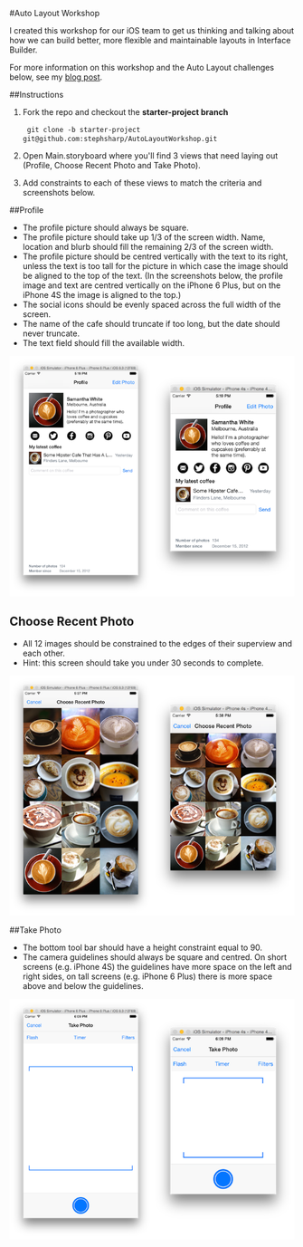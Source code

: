 #Auto Layout Workshop

I created this workshop for our iOS team to get us thinking and talking about how we can build better, more flexible and maintainable layouts in Interface Builder. 

For more information on this workshop and the Auto Layout challenges below, see my [blog post](http://stephsharp.me/auto-layout-workshop/).


##Instructions

1. Fork the repo and checkout the **starter-project branch**

        git clone -b starter-project git@github.com:stephsharp/AutoLayoutWorkshop.git

2. Open Main.storyboard where you'll find 3 views that need laying out (Profile, Choose Recent Photo and Take Photo).
3. Add constraints to each of these views to match the criteria and screenshots below.

##Profile

- The profile picture should always be square.
- The profile picture should take up 1/3 of the screen width. Name, location and blurb should fill the remaining 2/3 of the screen width.
- The profile picture should be centred vertically with the text to its right, unless the text is too tall for the picture in which case the image should be aligned to the top of the text. (In the screenshots below, the profile image and text are centred vertically on the iPhone 6 Plus, but on the iPhone 4S the image is aligned to the top.)
- The social icons should be evenly spaced across the full width of the screen.
- The name of the cafe should truncate if too long, but the date should never truncate.
- The text field should fill the available width.

![Profile screenshot](Screenshots/Profile.png?raw=true)

## Choose Recent Photo

- All 12 images should be constrained to the edges of their superview and each other.
- Hint: this screen should take you under 30 seconds to complete.

![Choose Recent Photo screenshot](Screenshots/ChoosePhoto.png?raw=true)

##Take Photo

- The bottom tool bar should have a height constraint equal to 90.
- The camera guidelines should always be square and centred. On short screens (e.g. iPhone 4S) the guidelines have more space on the left and right sides, on tall screens (e.g. iPhone 6 Plus) there is more space above and below the guidelines.

![Take Photo screenshot](Screenshots/TakePhoto.png?raw=true)

